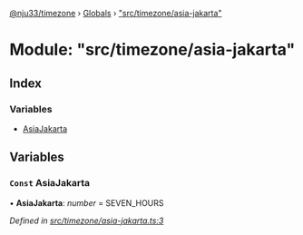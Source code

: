 [@nju33/timezone](../README.md) › [Globals](../globals.md) › ["src/timezone/asia-jakarta"](_src_timezone_asia_jakarta_.md)

# Module: "src/timezone/asia-jakarta"

## Index

### Variables

* [AsiaJakarta](_src_timezone_asia_jakarta_.md#const-asiajakarta)

## Variables

### `Const` AsiaJakarta

• **AsiaJakarta**: *number* = SEVEN_HOURS

*Defined in [src/timezone/asia-jakarta.ts:3](https://github.com/nju33/timezone/blob/9c97e60/src/timezone/asia-jakarta.ts#L3)*

